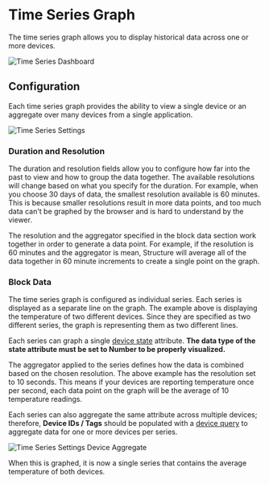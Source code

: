 # Time Series Graph

The time series graph allows you to display historical data across one or more devices.

![Time Series Dashboard](/images/dashboards/time-series-dashboard.png "Time Series Dashboard")

## Configuration

Each time series graph provides the ability to view a single device or an aggregate over many devices from a single application.

![Time Series Settings](/images/dashboards/time-series-settings.png "Time Series Settings")

### Duration and Resolution

The duration and resolution fields allow you to configure how far into the past to view and how to group the data together. The available resolutions will change based on what you specify for the duration. For example, when you choose 30 days of data, the smallest resolution available is 60 minutes. This is because smaller resolutions result in more data points, and too much data can't be graphed by the browser and is hard to understand by the viewer.

The resolution and the aggregator specified in the block data section work together in order to generate a data point. For example, if the resolution is 60 minutes and the aggregator is mean, Structure will average all of the data together in 60 minute increments to create a single point on the graph.

### Block Data

The time series graph is configured as individual series. Each series is displayed as a separate line on the graph. The example above is displaying the temperature of two different devices. Since they are specified as two different series, the graph is representing them as two different lines.

Each series can graph a single [device state](/devices/state.md) attribute. **The data type of the state attribute must be set to Number to be properly visualized.**

The aggregator applied to the series defines how the data is combined based on the chosen resolution. The above example has the resolution set to 10 seconds. This means if your devices are reporting temperature once per second, each data point on the graph will be the average of 10 temperature readings.

Each series can also aggregate the same attribute across multiple devices; therefore, **Device IDs / Tags** should be populated with a [device query](/devices/device-queries.md) to aggregate data for one or more devices per series.

![Time Series Settings Device Aggregate](/images/dashboards/time-series-combined.png "Time Series Settings Device Aggregate")

When this is graphed, it is now a single series that contains the average temperature of both devices.

